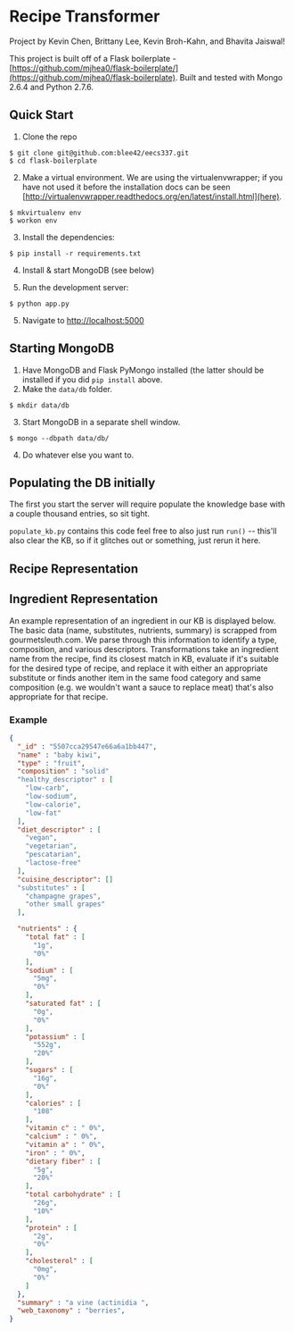 # Recipe Transformer

Project by Kevin Chen, Brittany Lee, Kevin Broh-Kahn, and Bhavita Jaiswal!

This project is built off of a Flask boilerplate - [https://github.com/mjhea0/flask-boilerplate/](https://github.com/mjhea0/flask-boilerplate). Built and tested with Mongo 2.6.4 and Python 2.7.6.

## Quick Start
1. Clone the repo
  ```shell
  $ git clone git@github.com:blee42/eecs337.git
  $ cd flask-boilerplate
  ```

2. Make a virtual environment.  We are using the virtualenvwrapper; if you have not used it before the installation docs can be seen [http://virtualenvwrapper.readthedocs.org/en/latest/install.html](here).
  ```shell
  $ mkvirtualenv env
  $ workon env
  ```

3. Install the dependencies:
  ```shell
  $ pip install -r requirements.txt
  ```

4. Install & start MongoDB (see below)

4. Run the development server:
  ```shell
  $ python app.py
  ```

5. Navigate to [http://localhost:5000](http://localhost:5000)

## Starting MongoDB
1. Have MongoDB and Flask PyMongo installed (the latter should be installed if you did `pip install` above.
2. Make the `data/db` folder.
  ```shell
  $ mkdir data/db
  ```

3. Start MongoDB in a separate shell window.
  ```shell
  $ mongo --dbpath data/db/
  ```

4. Do whatever else you want to.

## Populating the DB initially

The first you start the server will require populate the knowledge base with a couple thousand entries, so sit tight.

`populate_kb.py` contains this code feel free to also just run `run()` -- this'll also clear the KB, so if it glitches out or something, just rerun it here.

## Recipe Representation

## Ingredient Representation

An example representation of an ingredient in our KB is displayed below. The basic data (name, substitutes, nutrients, summary) is scrapped from gourmetsleuth.com. We parse through this information to identify a type, composition, and various descriptors. Transformations take an ingredient name from the recipe, find its closest match in KB, evaluate if it's suitable for the desired type of recipe, and replace it with either an appropriate substitute or finds another item in the same food category and same composition (e.g. we wouldn't want a sauce to replace meat) that's also appropriate for that recipe.

### Example
```JSON
{
  "_id" : "5507cca29547e66a6a1bb447",
  "name" : "baby kiwi",
  "type" : "fruit",
  "composition" : "solid"
  "healthy_descriptor" : [
    "low-carb",
    "low-sodium",
    "low-calorie",
    "low-fat"
  ],
  "diet_descriptor" : [
    "vegan",
    "vegetarian",
    "pescatarian",
    "lactose-free"
  ],
  "cuisine_descriptor": []
  "substitutes" : [
    "champagne grapes",
    "other small grapes"
  ],

  "nutrients" : {
    "total fat" : [
      "1g",
      "0%"
    ],
    "sodium" : [
      "5mg",
      "0%"
    ],
    "saturated fat" : [
      "0g",
      "0%"
    ],
    "potassium" : [
      "552g",
      "20%"
    ],
    "sugars" : [
      "16g",
      "0%"
    ],
    "calories" : [
      "108"
    ],
    "vitamin c" : " 0%",
    "calcium" : " 0%",
    "vitamin a" : " 0%",
    "iron" : " 0%",
    "dietary fiber" : [
      "5g",
      "20%"
    ],
    "total carbohydrate" : [
      "26g",
      "10%"
    ],
    "protein" : [
      "2g",
      "0%"
    ],
    "cholesterol" : [
      "0mg",
      "0%"
    ]
  },
  "summary" : "a vine (actinidia ",
  "web_taxonomy" : "berries",
}
```

